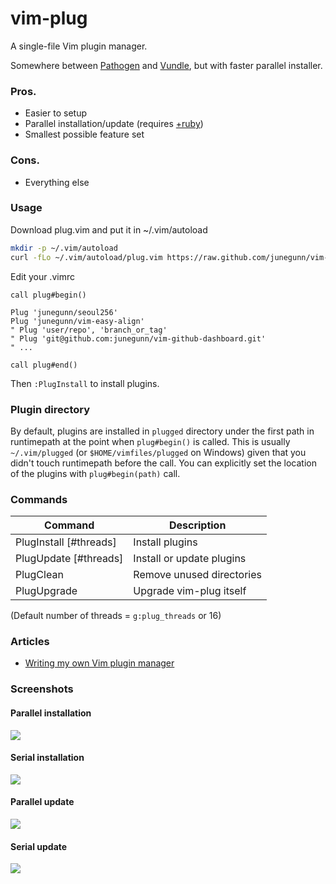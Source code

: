 vim-plug
========

A single-file Vim plugin manager.

Somewhere between [Pathogen](https://github.com/tpope/vim-pathogen) and
[Vundle](https://github.com/gmarik/vundle), but with faster parallel installer.

### Pros.

- Easier to setup
- Parallel installation/update (requires
  [+ruby](http://junegunn.kr/2013/09/installing-vim-with-ruby-support/))
- Smallest possible feature set

### Cons.

- Everything else

### Usage

Download plug.vim and put it in ~/.vim/autoload

```sh
mkdir -p ~/.vim/autoload
curl -fLo ~/.vim/autoload/plug.vim https://raw.github.com/junegunn/vim-plug/master/plug.vim
```

Edit your .vimrc

```vim
call plug#begin()

Plug 'junegunn/seoul256'
Plug 'junegunn/vim-easy-align'
" Plug 'user/repo', 'branch_or_tag'
" Plug 'git@github.com:junegunn/vim-github-dashboard.git'
" ...

call plug#end()
```

Then `:PlugInstall` to install plugins.

### Plugin directory

By default, plugins are installed in `plugged` directory under the first path in
runtimepath at the point when `plug#begin()` is called. This is usually
`~/.vim/plugged` (or `$HOME/vimfiles/plugged` on Windows) given that you didn't
touch runtimepath before the call. You can explicitly set the location of the
plugins with `plug#begin(path)` call.

### Commands

| Command                | Description               |
| ---------------------- | ------------------------- |
| PlugInstall [#threads] | Install plugins           |
| PlugUpdate  [#threads] | Install or update plugins |
| PlugClean              | Remove unused directories |
| PlugUpgrade            | Upgrade vim-plug itself   |

(Default number of threads = `g:plug_threads` or 16)

### Articles

- [Writing my own Vim plugin manager](http://junegunn.kr/2013/09/writing-my-own-vim-plugin-manager)

### Screenshots

#### Parallel installation

![](https://raw.github.com/junegunn/vim-plug/master/gif/pi.gif)

#### Serial installation

![](https://raw.github.com/junegunn/vim-plug/master/gif/si.gif)

#### Parallel update

![](https://raw.github.com/junegunn/vim-plug/master/gif/pu.gif)

#### Serial update

![](https://raw.github.com/junegunn/vim-plug/master/gif/su.gif)

